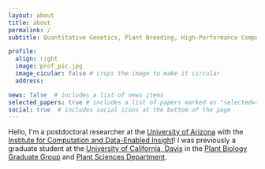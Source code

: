 ```yaml
---
layout: about
title: about
permalink: /
subtitle: Quantitative Genetics, Plant Breeding, High-Performance Computing, Agricultural Modeling

profile:
  align: right
  image: prof_pic.jpg
  image_cicular: false # crops the image to make it circular
  address: 

news: false  # includes a list of news items
selected_papers: true # includes a list of papers marked as "selected={true}"
social: true  # includes social icons at the bottom of the page
---
```


Hello, I'm a postdoctoral researcher at the [University of Arizona](https://thepaulilab.com/) with the [Institute for Computation and Data-Enabled Insight](https://datainsight.arizona.edu/)! I was previously a graduate student at the [University of California, Davis](https://diepenbrocklab.ucdavis.edu/) in the [Plant Biology Graduate Group](https://pbi.ucdavis.edu/) and [Plant Sciences Department](https://www.plantsciences.ucdavis.edu/). 
